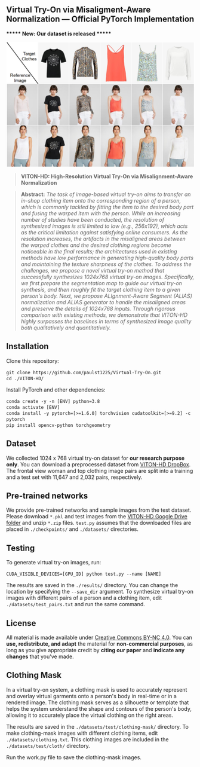 ## Virtual Try-On via Misaligment-Aware Normalization &mdash; Official PyTorch Implementation

**\*\*\*\*\* New: Our dataset is released \*\*\*\*\***<br>


![Teaser image](./assets/teaser.png)

> **VITON-HD: High-Resolution Virtual Try-On via Misalignment-Aware Normalization**<br>

> **Abstract:** *The task of image-based virtual try-on aims to transfer an in-shop clothing item onto the corresponding region of a person, which is commonly tackled by fitting the item to the desired body part and fusing the warped item with the person. While an increasing number of studies have been conducted, the resolution of synthesized images is still limited to low (e.g., 256x192), which acts as the critical limitation against satisfying online consumers. As the resolution increases, the artifacts in the misaligned areas between the warped clothes and the desired clothing regions become noticeable in the final results; the architectures used in existing methods have low performance in generating high-quality body parts and maintaining the texture sharpness of the clothes. To address the challenges, we propose a novel virtual try-on method that successfully synthesizes 1024x768 virtual try-on images. Specifically, we first prepare the segmentation map to guide our virtual try-on synthesis, and then roughly fit the target clothing item to a given person's body. Next, we propose ALIgnment-Aware Segment (ALIAS) normalization and ALIAS generator to handle the misaligned areas and preserve the details of 1024x768 inputs. Through rigorous comparison with existing methods, we demonstrate that VITON-HD highly surpasses the baselines in terms of synthesized image quality both qualitatively and quantitatively.*

## Installation

Clone this repository:

```
git clone https://github.com/paulst1225/Virtual-Try-On.git
cd ./VITON-HD/
```

Install PyTorch and other dependencies:

```
conda create -y -n [ENV] python=3.8
conda activate [ENV]
conda install -y pytorch=[>=1.6.0] torchvision cudatoolkit=[>=9.2] -c pytorch
pip install opencv-python torchgeometry
```

## Dataset

We collected 1024 x 768 virtual try-on dataset for **our research purpose only**.
You can download a preprocessed dataset from [VITON-HD DropBox](https://www.dropbox.com/s/10bfat0kg4si1bu/zalando-hd-resized.zip?dl=0).
The frontal view woman and top clothing image pairs are split into a training and a test set with 11,647 and 2,032 pairs, respectively. 


## Pre-trained networks

We provide pre-trained networks and sample images from the test dataset. Please download `*.pkl` and test images from the [VITON-HD Google Drive folder](https://drive.google.com/drive/folders/1UMxv2yvHI-eTUcEBD9aL857GRQahU5Wf) and unzip `*.zip` files. `test.py` assumes that the downloaded files are placed in `./checkpoints/` and `./datasets/` directories.

## Testing

To generate virtual try-on images, run:

```
CUDA_VISIBLE_DEVICES=[GPU_ID] python test.py --name [NAME]
```

The results are saved in the `./results/` directory. You can change the location by specifying the `--save_dir` argument. To synthesize virtual try-on images with different pairs of a person and a clothing item, edit `./datasets/test_pairs.txt` and run the same command.

## License

All material is made available under [Creative Commons BY-NC 4.0](https://creativecommons.org/licenses/by-nc/4.0/). You can **use, redistribute, and adapt** the material for **non-commercial purposes**, as long as you give appropriate credit by **citing our paper** and **indicate any changes** that you've made.

## Clothing Mask
In a virtual try-on system, a clothing mask is used to accurately represent and overlay virtual garments onto a person's body in real-time or in a rendered image. The clothing mask serves as a silhouette or template that helps the system understand the shape and contours of the person's body, allowing it to accurately place the virtual clothing on the right areas.

The results are saved in the `./datasets/test/clothing-mask/` directory. To make clothing-mask images with different clothing items, edit `./datasets/clothing.txt`. This clothing images are included in the `./datasets/test/cloth/` directory.

Run the work.py file to save the clothing-mask images.
